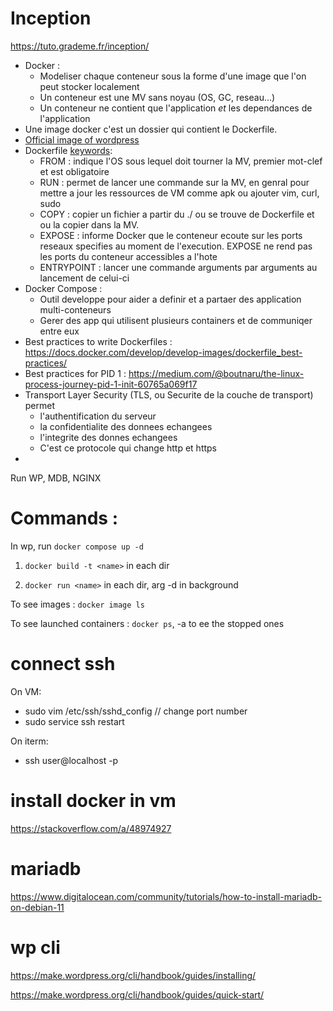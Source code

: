 # Inception

https://tuto.grademe.fr/inception/

- Docker :
	- Modeliser chaque conteneur sous la forme d'une image que l'on peut stocker localement
	- Un conteneur est une MV sans noyau (OS, GC, reseau...)
	- Un conteneur ne contient que l'application *et* les dependances de l'application
- Une image docker c'est un dossier qui contient le Dockerfile.
- [Official image of wordpress](https://hub.docker.com/_/wordpress)
- Dockerfile [keywords](https://www.nicelydev.com/docker/mots-cles-supplementaires-dockerfile#:~:text=Le%20mot%2Dcl%C3%A9%20EXPOSE%20permet,utiliser%20l'option%20%2Dp%20.):
	- FROM : indique l'OS sous lequel doit tourner la MV, premier mot-clef et est obligatoire
	- RUN : permet de lancer une commande sur la MV, en genral pour mettre a jour les ressources de VM comme apk ou ajouter vim, curl, sudo
	- COPY : copier un fichier a partir du ./ ou se trouve de Dockerfile et ou la copier dans la MV. 
	- EXPOSE : informe Docker que le conteneur ecoute sur les ports reseaux specifies au moment de l'execution. EXPOSE ne rend pas les ports du conteneur accessibles a l'hote
	- ENTRYPOINT : lancer une commande arguments par arguments au lancement de celui-ci
- Docker Compose :
	- Outil developpe pour aider a definir et a partaer des application multi-conteneurs
	- Gerer des app qui utilisent plusieurs containers et de communiqer entre eux
- Best practices to write Dockerfiles : https://docs.docker.com/develop/develop-images/dockerfile_best-practices/
- Best practices for PID 1 : https://medium.com/@boutnaru/the-linux-process-journey-pid-1-init-60765a069f17
- Transport Layer Security (TLS, ou Securite de la couche de transport) permet
	- l'authentification du serveur
	- la confidentialite des donnees echangees
	- l'integrite des donnes echangees
	- C'est ce protocole qui change http et https
- 
Run WP, MDB, NGINX

# Commands :

In wp, run `docker compose up -d`

1. `docker build -t <name>` in each dir

2. `docker run <name>` in each dir, arg -d in background

To see images : `docker image ls`

To see launched containers : `docker ps`, -a to ee the stopped ones

# connect ssh

On VM:
- sudo vim /etc/ssh/sshd_config // change port number
- sudo service ssh restart

On iterm:
- ssh user@localhost -p <port>

# install docker in vm

https://stackoverflow.com/a/48974927

# mariadb

https://www.digitalocean.com/community/tutorials/how-to-install-mariadb-on-debian-11

# wp cli

https://make.wordpress.org/cli/handbook/guides/installing/

https://make.wordpress.org/cli/handbook/guides/quick-start/


